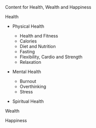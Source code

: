 Content for Health, Wealth and Happiness

Health
- Physical Health
  - Health and Fitness
  - Calories
  - Diet and Nutrition 
  - Fasting
  - Flexibility, Cardio and Strength
  - Relaxation

- Mental Health
  - Burnout
  - Overthinking
  - Stress

- Spiritual Health

Wealth

Happiness
